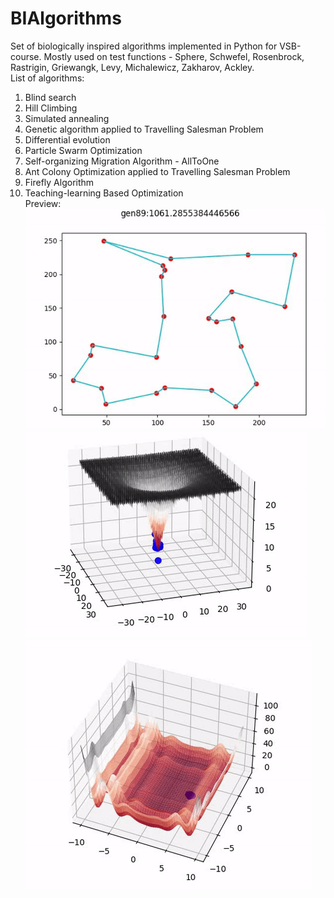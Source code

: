 # BIAlgorithms
Set of biologically inspired algorithms implemented in Python for VSB-course. 
Mostly used on test functions - Sphere, Schwefel, Rosenbrock, Rastrigin, Griewangk, Levy, Michalewicz, Zakharov, Ackley.</br>
List of algorithms:
1. Blind search 
2. Hill Climbing 
3. Simulated annealing 
4. Genetic algorithm applied to Travelling Salesman Problem 
5. Differential evolution 
6. Particle Swarm Optimization 
7. Self-organizing Migration Algorithm - AllToOne
8. Ant Colony Optimization applied to Travelling Salesman Problem 
9. Firefly Algorithm 
10. Teaching-learning Based Optimization </br>
Preview:
![alt text](https://github.com/Thechopsee/BIAlgorithms/blob/main/img/ACO.gif "Logo Title Text 1")
![alt text](https://github.com/Thechopsee/BIAlgorithms/blob/main/img/auckleypso.gif "Logo Title Text 1")
![alt text](https://github.com/Thechopsee/BIAlgorithms/blob/main/img/levyfrf.gif "Logo Title Text 1")
